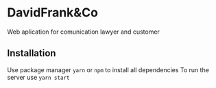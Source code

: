# DavidFrank&Co

Web aplication for comunication lawyer and customer

## Installation

Use package manager `yarn` or `npm` to install all dependencies
To run the server use `yarn start`
